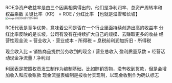 ROE净资产收益率是由三个因素相乘得出的，他们是净利润率、总资产周转率和权益乘数
关键比率（KR） = ROE / 分红比率  【也就是湿雪和长坡】
<img src="/Users/yangli/Library/Application Support/typora-user-images/image-20220428172314946.png" alt="image-20220428172314946" style="zoom:50%;margin-left:-1px" />

ROE代表是竞争优势，意味着公司是否在一个行业里面持续创造出高的收益率
分红比率反映的是长坡，公司有没有在持续扩大自己的规模、去赚取更多的收益
经营性现金流 = 营业收入 - 营业成本 - 所得税 = 息税前利润加折旧 - 所得税

现金收入比 = 销售商品提供劳务收到的现金 / 营业总收入
盈利质量系数 = 经营活动现金净流量 / 净利润



利润表是按照权责发生制作为编制基础，比如赊销货物，没有收到货款，但是会增加收入和应收账款
现金流量表编制是按收付实现制，以现金收到作为确认标志
